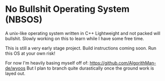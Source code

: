 # No Bullshit Operating System (NBSOS)

A unix-like operating system written in C++
Lightweight and not packed will bullshit.
Slowly working on this to learn while I have some free time.

This is still a very early stage project.
Build instructions coming soon.
Run this OS at your own risk!

For now I'm heavily basing myself off of: https://github.com/AlgorithMan-de/wyoos
But I plan to branch quite durastically once the ground work is layed out.
